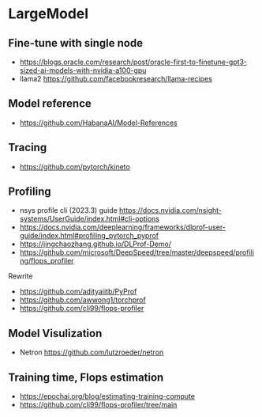 # LargeModel

## Fine-tune with single node
- https://blogs.oracle.com/research/post/oracle-first-to-finetune-gpt3-sized-ai-models-with-nvidia-a100-gpu
- llama2 https://github.com/facebookresearch/llama-recipes

## Model reference
- https://github.com/HabanaAI/Model-References

## Tracing
- https://github.com/pytorch/kineto

## Profiling
- nsys profile cli (2023.3) guide https://docs.nvidia.com/nsight-systems/UserGuide/index.html#cli-options
- https://docs.nvidia.com/deeplearning/frameworks/dlprof-user-guide/index.html#profiling_pytorch_pyprof
- https://jingchaozhang.github.io/DLProf-Demo/
- https://github.com/microsoft/DeepSpeed/tree/master/deepspeed/profiling/flops_profiler
 
Rewrite
- https://github.com/adityaiitb/PyProf
- https://github.com/awwong1/torchprof
- https://github.com/cli99/flops-profiler

## Model Visulization 
- Netron https://github.com/lutzroeder/netron

## Training time, Flops estimation
- https://epochai.org/blog/estimating-training-compute
- https://github.com/cli99/flops-profiler/tree/main
